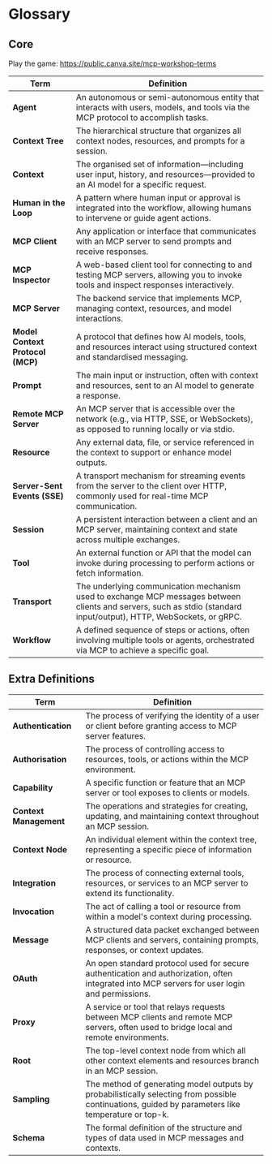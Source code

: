 # Glossary

## Core

Play the game: https://public.canva.site/mcp-workshop-terms

| Term | Definition |
|------|------------|
| **Agent** | An autonomous or semi-autonomous entity that interacts with users, models, and tools via the MCP protocol to accomplish tasks. |
| **Context Tree** | The hierarchical structure that organizes all context nodes, resources, and prompts for a session. |
| **Context** | The organised set of information—including user input, history, and resources—provided to an AI model for a specific request. |
| **Human in the Loop** | A pattern where human input or approval is integrated into the workflow, allowing humans to intervene or guide agent actions. |
| **MCP Client** | Any application or interface that communicates with an MCP server to send prompts and receive responses. |
| **MCP Inspector** | A web-based client tool for connecting to and testing MCP servers, allowing you to invoke tools and inspect responses interactively. |
| **MCP Server** | The backend service that implements MCP, managing context, resources, and model interactions. |
| **Model Context Protocol (MCP)** | A protocol that defines how AI models, tools, and resources interact using structured context and standardised messaging. |
| **Prompt** | The main input or instruction, often with context and resources, sent to an AI model to generate a response. |
| **Remote MCP Server** | An MCP server that is accessible over the network (e.g., via HTTP, SSE, or WebSockets), as opposed to running locally or via stdio. |
| **Resource** | Any external data, file, or service referenced in the context to support or enhance model outputs. |
| **Server-Sent Events (SSE)** | A transport mechanism for streaming events from the server to the client over HTTP, commonly used for real-time MCP communication. |
| **Session** | A persistent interaction between a client and an MCP server, maintaining context and state across multiple exchanges. |
| **Tool** | An external function or API that the model can invoke during processing to perform actions or fetch information. |
| **Transport** | The underlying communication mechanism used to exchange MCP messages between clients and servers, such as stdio (standard input/output), HTTP, WebSockets, or gRPC. |
| **Workflow** | A defined sequence of steps or actions, often involving multiple tools or agents, orchestrated via MCP to achieve a specific goal. |

## Extra Definitions

| Term | Definition |
|------|------------|
| **Authentication** | The process of verifying the identity of a user or client before granting access to MCP server features. |
| **Authorisation** | The process of controlling access to resources, tools, or actions within the MCP environment. |
| **Capability** | A specific function or feature that an MCP server or tool exposes to clients or models. |
| **Context Management** | The operations and strategies for creating, updating, and maintaining context throughout an MCP session. |
| **Context Node** | An individual element within the context tree, representing a specific piece of information or resource. |
| **Integration** | The process of connecting external tools, resources, or services to an MCP server to extend its functionality. |
| **Invocation** | The act of calling a tool or resource from within a model's context during processing. |
| **Message** | A structured data packet exchanged between MCP clients and servers, containing prompts, responses, or context updates. |
| **OAuth** | An open standard protocol used for secure authentication and authorization, often integrated into MCP servers for user login and permissions. |
| **Proxy** | A service or tool that relays requests between MCP clients and remote MCP servers, often used to bridge local and remote environments. |
| **Root** | The top-level context node from which all other context elements and resources branch in an MCP session. |
| **Sampling** | The method of generating model outputs by probabilistically selecting from possible continuations, guided by parameters like temperature or top-k. |
| **Schema** | The formal definition of the structure and types of data used in MCP messages and contexts. |
